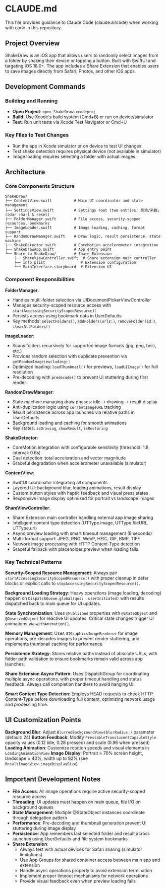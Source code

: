 # CLAUDE.md

This file provides guidance to Claude Code (claude.ai/code) when working with code in this repository.

## Project Overview

ShakeDraw is an iOS app that allows users to randomly select images from a folder by shaking their device or tapping a button. Built with SwiftUI and targeting iOS 18.0+. The app includes a Share Extension that enables users to save images directly from Safari, Photos, and other iOS apps.

## Development Commands

### Building and Running
- **Open Project**: `open ShakeDraw.xcodeproj`
- **Build**: Use Xcode's build system (Cmd+B) or run on device/simulator
- **Test**: Run unit tests via Xcode Test Navigator or Cmd+U

### Key Files to Test Changes
- Run the app in Xcode simulator or on device to test UI changes
- Test shake detection requires physical device (not available in simulator)
- Image loading requires selecting a folder with actual images

## Architecture

### Core Components Structure
```
ShakeDraw/
├── ContentView.swift          # Main UI coordinator and state management
├── SettingsView.swift         # Settings root (two entries: 奖池/系数; radar chart & reset)
├── FolderManager.swift        # File access, security-scoped resources, bookmarks
├── ImageLoader.swift          # Image loading, caching, format support
├── RandomDrawManager.swift    # Draw logic, result persistence, state machine
├── ShakeDetector.swift        # CoreMotion accelerometer integration
├── ShakeDrawApp.swift         # App entry point
└── Share to ShakeDraw/        # Share Extension
    ├── ShareViewController.swift  # Share extension main controller
    ├── Info.plist                # Extension configuration
    └── MainInterface.storyboard  # Extension UI
```

### Component Responsibilities

**FolderManager**: 
- Handles multi-folder selection via UIDocumentPickerViewController
- Manages security-scoped resource access with `startAccessingSecurityScopedResource()`
- Persists access using bookmark data in UserDefaults
- Key methods: `selectFolders()`, `addFolders(urls:)`, `removeFolder(id:)`, `clearAllFolders()`

**ImageLoader**:
- Scans folders recursively for supported image formats (jpg, png, heic, etc.)
- Provides random selection with duplicate prevention via `getRandomImage(excluding:)`
- Optimized loading: `loadThumbnail()` for previews, `loadUIImage()` for full resolution
- Pre-decoding with `predecode()` to prevent UI stuttering during first render

**RandomDrawManager**:
- State machine managing draw phases: idle → drawing → result display
- Anti-duplication logic using `currentImageURL` tracking
- Result persistence across app launches via relative paths in UserDefaults
- Background loading and caching for smooth animations
- Key states: `isDrawing`, `showResult`, `isRestoring`

**ShakeDetector**:
- CoreMotion integration with configurable sensitivity (threshold: 1.8, interval: 0.6s)
- Dual detection: total acceleration and vector magnitude
- Graceful degradation when accelerometer unavailable (simulator)

**ContentView**:
- SwiftUI coordinator integrating all components
- Layered UI: background blur, loading animations, result display
- Custom button styles with haptic feedback and visual press states
- Responsive image display optimized for portrait vs landscape images

**ShareViewController**:
- Share Extension main controller handling external app image sharing
- Intelligent content type detection (UTType.image, UTType.fileURL, UTType.url)
- Async preview loading with smart timeout management (8 seconds)
- Multi-format support: JPEG, PNG, WebP, HEIC, GIF, BMP, TIFF
- Network image processing with HTTP Content-Type detection
- Graceful fallback with placeholder preview when loading fails

### Key Technical Patterns

**Security-Scoped Resource Management**: Always pair `startAccessingSecurityScopedResource()` with proper cleanup in defer blocks or explicit calls to `stopAccessingSecurityScopedResource()`.

**Background Loading Strategy**: Heavy operations (image loading, decoding) happen on `DispatchQueue.global(qos: .userInitiated)` with results dispatched back to main queue for UI updates.

**State Synchronization**: Uses `@Published` properties with `@StateObject` and `@ObservedObject` for reactive UI updates. Critical state changes trigger UI animations via `withAnimation()`.

**Memory Management**: Uses `UIGraphicsImageRenderer` for image operations, pre-decodes images to prevent render stuttering, and implements thumbnail caching for performance.

**Persistence Strategy**: Stores relative paths instead of absolute URLs, with folder path validation to ensure bookmarks remain valid across app launches.

**Share Extension Async Pattern**: Uses DispatchGroup for coordinating multiple async operations, with proper timeout handling and status feedback. Always call completion handlers to avoid hanging UI.

**Smart Content Type Detection**: Employs HEAD requests to check HTTP Content-Type before downloading full content, optimizing network usage and processing time.

## UI Customization Points

**Background Blur**: Adjust `BlurredBackgroundView(blurRadius:)` parameter (default: 24)
**Button Feedback**: Modify `PressableTranslucentCapsuleStyle` opacity values (0.12 idle, 0.28 pressed) and scale (0.96 when pressed)
**Loading Animation**: Customize rotation speeds and visual elements in `LoadingAnimationView`
**Image Display**: Portrait ≈ 70% screen height, landscape ≈ 40%, width up to 92% (see `ResultImageView.imageDisplaySize`)

## Important Development Notes

- **File Access**: All image operations require active security-scoped resource access
- **Threading**: UI updates must happen on main queue, file I/O on background queues
- **State Management**: Multiple @StateObject instances coordinate through delegation pattern
- **Performance**: Pre-decoding and thumbnail generation prevent UI stuttering during image display
- **Persistence**: App remembers last selected folder and result across launches using UserDefaults and file system bookmarks
- **Share Extension**: 
  - Always test with actual devices for Safari sharing (simulator limitations)
  - Use App Groups for shared container access between main app and extension
  - Handle async operations properly to avoid extension termination
  - Implement proper timeout mechanisms for network operations
  - Provide visual feedback even when preview loading fails
